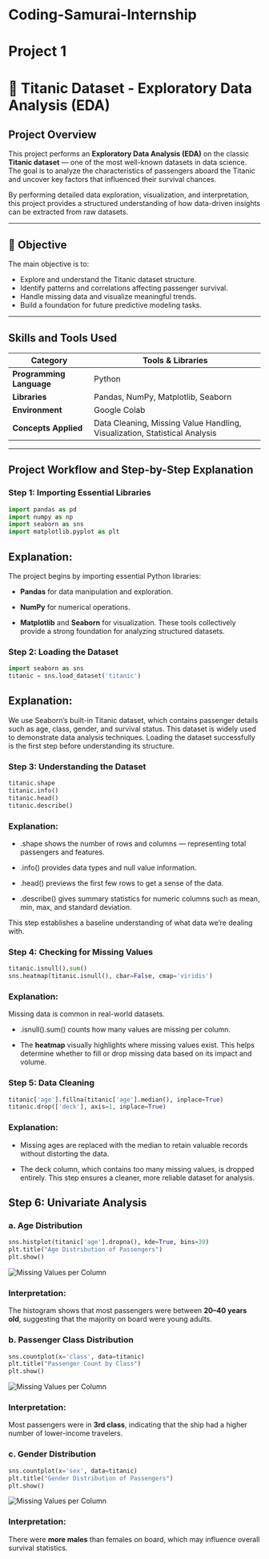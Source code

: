 # Coding-Samurai-Internship
# Project 1
# 🚢 Titanic Dataset - Exploratory Data Analysis (EDA)

##  Project Overview
This project performs an **Exploratory Data Analysis (EDA)** on the classic **Titanic dataset** — one of the most well-known datasets in data science.  
The goal is to analyze the characteristics of passengers aboard the Titanic and uncover key factors that influenced their survival chances.  

By performing detailed data exploration, visualization, and interpretation, this project provides a structured understanding of how data-driven insights can be extracted from raw datasets.

---

## 🎯 Objective
The main objective is to:
- Explore and understand the Titanic dataset structure.
- Identify patterns and correlations affecting passenger survival.
- Handle missing data and visualize meaningful trends.
- Build a foundation for future predictive modeling tasks.

---

##  Skills and Tools Used
| Category | Tools & Libraries |
|-----------|-------------------|
| **Programming Language** | Python |
| **Libraries** | Pandas, NumPy, Matplotlib, Seaborn |
| **Environment** | Google Colab |
| **Concepts Applied** | Data Cleaning, Missing Value Handling, Visualization, Statistical Analysis |

---

##  Project Workflow and Step-by-Step Explanation

### **Step 1: Importing Essential Libraries**
```python
import pandas as pd
import numpy as np
import seaborn as sns
import matplotlib.pyplot as plt
```
## Explanation:
The project begins by importing essential Python libraries:

- **Pandas** for data manipulation and exploration.

- **NumPy** for numerical operations.

- **Matplotlib** and **Seaborn** for visualization.
These tools collectively provide a strong foundation for analyzing structured datasets.

### **Step 2: Loading the Dataset**
```python
import seaborn as sns
titanic = sns.load_dataset('titanic')
```
## Explanation:
We use Seaborn’s built-in Titanic dataset, which contains passenger details such as age, class, gender, and survival status.
This dataset is widely used to demonstrate data analysis techniques.
Loading the dataset successfully is the first step before understanding its structure.

### **Step 3: Understanding the Dataset**
```python
titanic.shape
titanic.info()
titanic.head()
titanic.describe()
```
### Explanation:

- .shape shows the number of rows and columns — representing total passengers and features.

- .info() provides data types and null value information.

- .head() previews the first few rows to get a sense of the data.

- .describe() gives summary statistics for numeric columns such as mean, min, max, and standard deviation.

This step establishes a baseline understanding of what data we’re dealing with.

### **Step 4: Checking for Missing Values**
```python
titanic.isnull().sum()
sns.heatmap(titanic.isnull(), cbar=False, cmap='viridis')
```
### Explanation:
Missing data is common in real-world datasets.

- .isnull().sum() counts how many values are missing per column.

- The **heatmap** visually highlights where missing values exist.
This helps determine whether to fill or drop missing data based on its impact and volume.

### **Step 5: Data Cleaning**
```python
titanic['age'].fillna(titanic['age'].median(), inplace=True)
titanic.drop(['deck'], axis=1, inplace=True)
```
### Explanation:

- Missing ages are replaced with the median to retain valuable records without distorting the data.

- The deck column, which contains too many missing values, is dropped entirely.
This step ensures a cleaner, more reliable dataset for analysis.

## **Step 6: Univariate Analysis**
### a. Age Distribution
```python
sns.histplot(titanic['age'].dropna(), kde=True, bins=30)
plt.title("Age Distribution of Passengers")
plt.show()
```
![Missing Values per Column](Titanic%20EDA/Titanic%20dataset%20images/Coding%20Samurai%203.png)
### Interpretation:
The histogram shows that most passengers were between **20–40 years old**, suggesting that the majority on board were young adults.

### b. Passenger Class Distribution
```python
sns.countplot(x='class', data=titanic)
plt.title("Passenger Count by Class")
plt.show()
```
![Missing Values per Column](Titanic%20EDA/Titanic%20dataset%20images/Coding%20Samurai%204.png)
### Interpretation:
Most passengers were in **3rd class**, indicating that the ship had a higher number of lower-income travelers.

### c. Gender Distribution
```python
sns.countplot(x='sex', data=titanic)
plt.title("Gender Distribution of Passengers")
plt.show()
```
![Missing Values per Column](Titanic%20EDA/Titanic%20dataset%20images/Coding%20Samurai%205.png)
### Interpretation:
There were **more males** than females on board, which may influence overall survival statistics.
